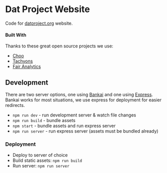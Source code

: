# Dat Project Website

Code for [datproject.org](http://datproject.org) website.

#### Built With

Thanks to these great open source projects we use:

* [Choo](https://github.com/choojs/choo)
* [Tachyons](http://tachyons.io/)
* [Fair Analytics](https://github.com/vesparny/fair-analytics)

## Development

There are two server options, one using [Bankai](https://github.com/choojs/bankai) and one using [Express](https://expressjs.com/). Bankai works for most situations, we use express for deployment for easier redirects.

* `npm run dev` - run development server & watch file changes
* `npm run build` - bundle assets
* `npm start` - bundle assets and run express server
* `npm run server` - run express server (assets must be bundled already)

### Deployment

* Deploy to server of choice
* Build static assets: `npm run build`
* Run server: `npm run server`
